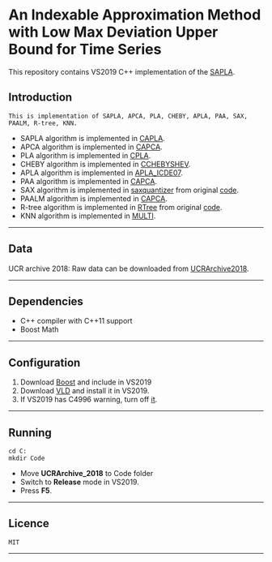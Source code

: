 # An Indexable Approximation Method with Low Max Deviation Upper Bound for Time Series
This repository contains VS2019 C++ implementation of the [SAPLA](https://sites.google.com/view/sapla0/home).

## Introduction
```
This is implementation of SAPLA, APCA, PLA, CHEBY, APLA, PAA, SAX, PAALM, R-tree, KNN.
```
* SAPLA algorithm is implemented in [CAPLA](https://github.com/newusers0/210519SAPLA/blob/master/CAPLA.h).
* APCA algorithm is implemented in [CAPCA](https://github.com/newusers0/210519SAPLA/blob/master/CAPCA.h).
* PLA algorithm is implemented in [CPLA](https://github.com/newusers0/210519SAPLA/blob/master/CPLA.h).
* CHEBY algorithm is implemented in [CCHEBYSHEV](https://github.com/newusers0/210519SAPLA/blob/master/CCHEBYSHEV.h).
* APLA algorithm is implemented in [APLA_ICDE07](https://github.com/newusers0/210519SAPLA/blob/master/APLA_ICDE07.h).
* PAA algorithm is implemented in [CAPCA](https://github.com/newusers0/210519SAPLA/blob/master/CAPCA.h).
* SAX algorithm is implemented in [saxquantizer](https://github.com/newusers0/210519SAPLA/blob/master/lib/saxquantizer.hpp) from original [code](https://github.com/melsabagh/sax).
* PAALM algorithm is implemented in [CAPCA](https://github.com/newusers0/210519SAPLA/blob/master/CAPCA.h).
* R-tree algorithm is implemented in [RTree](https://github.com/newusers0/210519SAPLA/blob/master/RTree.h) from original [code](https://superliminal.com/sources/).
* KNN algorithm is implemented in [MULTI](https://github.com/newusers0/210519SAPLA/blob/master/MULTI_DIMENSION.h).
---

## Data

UCR archive 2018: Raw data can be downloaded from [UCRArchive2018](https://www.cs.ucr.edu/~eamonn/time_series_data_2018/).

---
## Dependencies

* C++ compiler with C++11 support
* Boost Math

---
## Configuration
1. Download [Boost](https://www.boost.org/) and include in VS2019
2. Download [VLD](https://github.com/KindDragon/vld) and install it in VS2019.
3. If VS2019 has C4996 warning, turn off [it](https://docs.microsoft.com/en-us/cpp/error-messages/compiler-warnings/compiler-warning-level-3-c4996?f1url=https%3A%2F%2Fmsdn.microsoft.com%2Fquery%2Fdev15.query%3FappId%3DDev15IDEF1%26l%3DEN-US%26k%3Dk(C4996)%26rd%3Dtrue&view=msvc-160&viewFallbackFrom=vs-2019).

---
## Running
```
cd C:
mkdir Code
```
- Move **UCRArchive_2018** to Code folder
- Switch to **Release** mode in VS2019.
- Press **F5**.

---
## Licence
```
MIT
```

---

